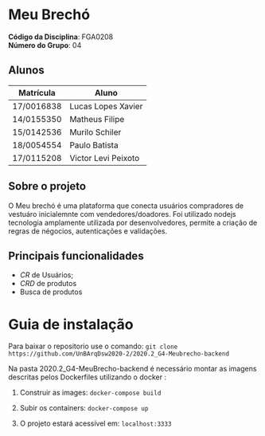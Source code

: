 # Meu Brechó

**Código da Disciplina**: FGA0208<br>
**Número do Grupo**: 04<br>

## Alunos
|Matrícula | Aluno |
| -- | -- |
| 17/0016838  |  Lucas Lopes Xavier |
| 14/0155350  |  Matheus Filipe |
| 15/0142536  |  Murilo Schiler |
| 18/0054554  |  Paulo Batista |
| 17/0115208  |  Victor Levi Peixoto |


## Sobre o projeto

   O Meu brechó  é uma plataforma que conecta usuários compradores de vestuáro inicialemnte com vendedores/doadores. Foi utilizado nodejs tecnologia amplamente utilizada por desenvolvedores, permite a criação de regras de négocios, autenticações e validações.

## Principais funcionalidades
* _CR_ de Usuários;
* _CRD_ de produtos
* Busca de produtos

# Guia de instalação

Para baixar o repositorio use o comando: `git clone https://github.com/UnBArqDsw2020-2/2020.2_G4-Meubrecho-backend`

Na pasta 2020.2_G4-MeuBrecho-backend é necessário montar as imagens descritas pelos Dockerfiles utilizando o docker :

1. Construir as images: `docker-compose build`

2. Subir os containers: `docker-compose up`

3. O projeto estará acessível em: `localhost:3333`

